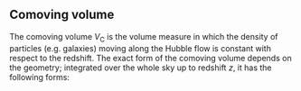 ## Comoving volume

The comoving volume _V_<sub>C</sub> is the volume measure in which the density of particles (e.g. galaxies) moving along the Hubble flow is constant with respect to the redshift.
The exact form of the comoving volume depends on the geometry; integrated over the whole sky up to redshift _z_, it has the following forms:

